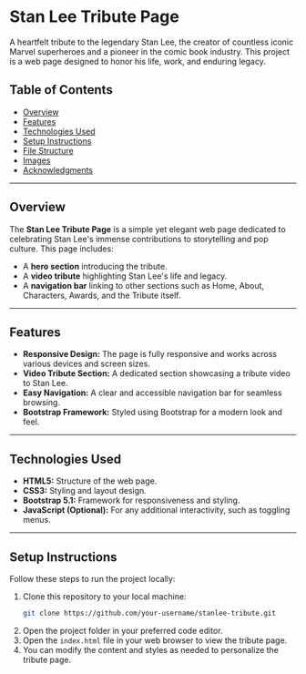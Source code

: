 # Stan Lee Tribute Page

A heartfelt tribute to the legendary Stan Lee, the creator of countless iconic Marvel superheroes and a pioneer in the comic book industry. This project is a web page designed to honor his life, work, and enduring legacy.

## Table of Contents
- [Overview](#overview)
- [Features](#features)
- [Technologies Used](#technologies-used)
- [Setup Instructions](#setup-instructions)
- [File Structure](#file-structure)
- [Images](#images)
- [Acknowledgments](#acknowledgments)

---

## Overview
The **Stan Lee Tribute Page** is a simple yet elegant web page dedicated to celebrating Stan Lee's immense contributions to storytelling and pop culture. This page includes:
- A **hero section** introducing the tribute.
- A **video tribute** highlighting Stan Lee's life and legacy.
- A **navigation bar** linking to other sections such as Home, About, Characters, Awards, and the Tribute itself.

---

## Features
- **Responsive Design:** The page is fully responsive and works across various devices and screen sizes.
- **Video Tribute Section:** A dedicated section showcasing a tribute video to Stan Lee.
- **Easy Navigation:** A clear and accessible navigation bar for seamless browsing.
- **Bootstrap Framework:** Styled using Bootstrap for a modern look and feel.

---

## Technologies Used
- **HTML5:** Structure of the web page.
- **CSS3:** Styling and layout design.
- **Bootstrap 5.1:** Framework for responsiveness and styling.
- **JavaScript (Optional):** For any additional interactivity, such as toggling menus.
  
---

## Setup Instructions
Follow these steps to run the project locally:

1. Clone this repository to your local machine:
   ```bash
   git clone https://github.com/your-username/stanlee-tribute.git
2. Open the project folder in your preferred code editor.
3. Open the `index.html` file in your web browser to view the tribute page.
4. You can modify the content and styles as needed to personalize the tribute page.

